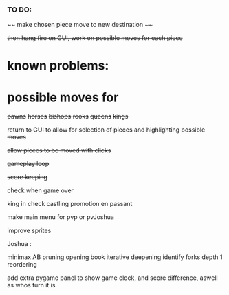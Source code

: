 ### TO DO:

~~ make chosen piece move to new destination ~~

~~then hang fire on GUI, work on possible moves for each piece~~

# known problems:




# possible moves for

~~pawns~~
~~horses~~
~~bishops~~
~~rooks~~
~~queens~~
~~kings~~

~~return to GUI to allow for selection of pieces and highlighting possible moves~~

~~allow pieces to be moved with clicks~~


~~gameplay loop~~

~~score keeping~~

check when game over


king in check
castling
promotion
en passant



make main menu for pvp or pvJoshua

improve sprites

Joshua : 

minimax
AB pruning
opening book
iterative deepening
identify forks
depth 1 reordering


add extra pygame panel to show game clock, and score difference, aswell as whos turn it is



